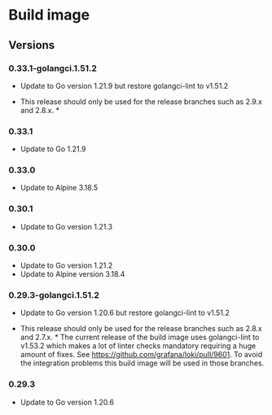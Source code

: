 # Build image

## Versions

### 0.33.1-golangci.1.51.2

- Update to Go version 1.21.9 but restore golangci-lint to v1.51.2

* This release should only be used for the release branches such as 2.9.x and 2.8.x. *

### 0.33.1

- Update to Go 1.21.9

### 0.33.0

- Update to Alpine 3.18.5

### 0.30.1

- Update to Go version 1.21.3

### 0.30.0

- Update to Go version 1.21.2
- Update to Alpine version 3.18.4

### 0.29.3-golangci.1.51.2

- Update to Go version 1.20.6 but restore golangci-lint to v1.51.2

* This release should only be used for the release branches such as 2.8.x and 2.7.x. *
The current release of the build image uses golangci-lint to v1.53.2 which makes
a lot of linter checks mandatory requiring a huge amount of fixes.
See https://github.com/grafana/loki/pull/9601. To avoid the integration problems this
build image will be used in those branches.

### 0.29.3

- Update to Go version 1.20.6
